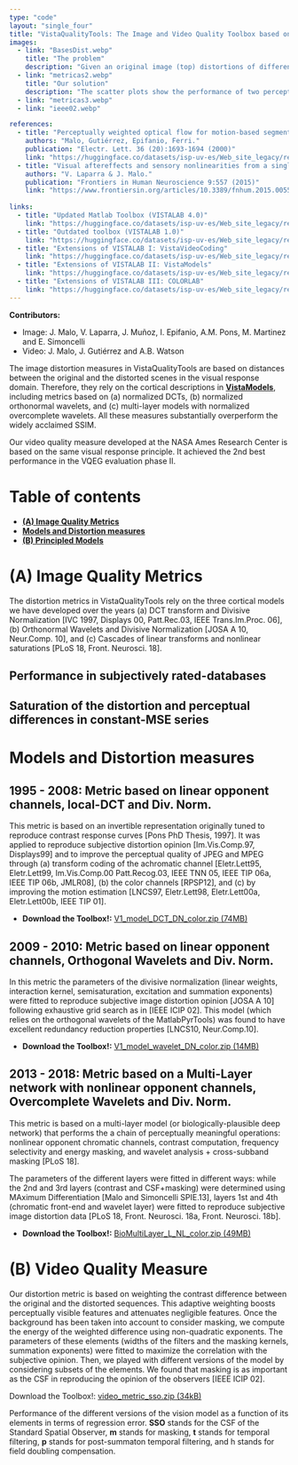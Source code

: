 ```yaml
---
type: "code"
layout: "single_four"
title: "VistaQualityTools: The Image and Video Quality Toolbox based on Vision Models"
images:
  - link: "BasesDist.webp"
    title: "The problem"
    description: "Given an original image (top) distortions of different nature appear to have different perceptual effect (bottom). The challenge is computing a descriptor of distortion which is correlated with the opinion of observers collected in [subjectively rated databases](http://www.ponomarenko.info/tid2013.htm). The complexity of human vision implies that the Euclidean distance (or Mean Squared Error) is not a good proxy for subjective distortion. Nevertheless, the image quality problem goes beyond fitting any flexible model to maximize the correlation with subjective opinion (see [[Front. Neurosci. 2018](https://arxiv.org/abs/1801.09632)])."
  - link: "metricas2.webp"
    title: "Our solution"
    description: "The scatter plots show the performance of two perceptual metrics in reproducing subjective opinion. On the one hand (in red) the widely acclaimed Structural SIMilarity index (SSIM) that received the [EMMY Award of the American TV Industry in 2015](https://youtu.be/e5-LCFGdgMA), and, on the other hand (in blue), our metric based on a cascade of L+NL layers [[PLoS 2018](https://arxiv.org/abs/1711.00526)]."
  - link: "metricas3.webp"
  - link: "ieee02.webp"

references:
  - title: "Perceptually weighted optical flow for motion-based segmentation in MPEG-4 paradigm"
    authors: "Malo, Gutiérrez, Epifanio, Ferri."
    publication: "Electr. Lett. 36 (20):1693-1694 (2000)"
    link: "https://huggingface.co/datasets/isp-uv-es/Web_site_legacy/resolve/main/code/soft_imvideo/ELECT98.PS.gz"
  - title: "Visual aftereffects and sensory nonlinearities from a single statistical framework"
    authors: "V. Laparra & J. Malo."
    publication: "Frontiers in Human Neuroscience 9:557 (2015)"
    link: "https://www.frontiersin.org/articles/10.3389/fnhum.2015.00557/full"
  
links:
  - title: "Updated Matlab Toolbox (VISTALAB 4.0)"
    link: "https://huggingface.co/datasets/isp-uv-es/Web_site_legacy/resolve/main/code/soft_imvideo/vista_toolbox/Vistalab.zip"
  - title: "Outdated toolbox (VISTALAB 1.0)"
    link: "https://huggingface.co/datasets/isp-uv-es/Web_site_legacy/resolve/main/code/soft_imvideo/vista_toolbox/BasicVideoTools_code.zip"
  - title: "Extensions of VISTALAB I: VistaVideoCoding"
    link: "https://huggingface.co/datasets/isp-uv-es/Web_site_legacy/resolve/main/code/soft_imvideo/vista_toolbox/VistaVideoCoding.zip"
  - title: "Extensions of VISTALAB II: VistaModels"
    link: "https://huggingface.co/datasets/isp-uv-es/Web_site_legacy/resolve/main/code/soft_imvideo/vista_toolbox/BioMultiLayer_L_NL_color.zip"
  - title: "Extensions of VISTALAB III: COLORLAB"
    link: "https://huggingface.co/datasets/isp-uv-es/Web_site_legacy/resolve/main/code/soft_imvideo/vista_toolbox/Colorlab.zip"
---
```


  **Contributors:** 
  - Image: J. Malo, V. Laparra, J. Muñoz, I. Epifanio, A.M. Pons, M. Martinez and E. Simoncelli
  - Video: J. Malo, J. Gutiérrez and A.B. Watson

  The image distortion measures in VistaQualityTools are based on distances between the original and the distorted scenes in the visual response domain. Therefore, they rely on the cortical descriptions in [**VistaModels**](./../../../vision_and_color/colorlab/vistamodels), including metrics based on (a) normalized DCTs, (b) normalized orthonormal wavelets, and (c) multi-layer models with normalized overcomplete wavelets. All these measures substantially overperform the widely acclaimed SSIM.
  
  Our video quality measure developed at the NASA Ames Research Center is based on the same visual response principle. It achieved the 2nd best performance in the VQEG evaluation phase II.


  # Table of contents

  - [**(A) Image Quality Metrics**](#a-image-quality-metrics)
  - [**Models and Distortion measures**](#models-and-distortion-measures)
  - [**(B) Principled Models**](#b-principled-models)


  # (A) Image Quality Metrics

  The distortion metrics in VistaQualityTools rely on the three cortical models we have developed over the years (a) DCT transform and Divisive Normalization [IVC 1997, Displays 00, Patt.Rec.03, IEEE Trans.Im.Proc. 06], (b) Orthonormal Wavelets and Divisive Normalization [JOSA A 10, Neur.Comp. 10], and (c) Cascades of linear transforms and nonlinear saturations [PLoS 18, Front. Neurosci. 18].
  
  ## Performance in subjectively rated-databases

  ## Saturation of the distortion and perceptual differences in constant-MSE series

  # Models and Distortion measures

  ## 1995 - 2008: Metric based on linear opponent channels, local-DCT and Div. Norm.

  This metric is based on an invertible representation originally tuned to reproduce contrast response curves [Pons PhD Thesis, 1997]. It was applied to reproduce subjective distortion opinion [Im.Vis.Comp.97, Displays99] and to improve the perceptual quality of JPEG and MPEG through (a) transform coding of the achromatic channel [Eletr.Lett95, Eletr.Lett99, Im.Vis.Comp.00 Patt.Recog.03, IEEE TNN 05, IEEE TIP 06a, IEEE TIP 06b, JMLR08], (b) the color channels [RPSP12], and (c) by improving the motion estimation [LNCS97, Eletr.Lett98, Eletr.Lett00a, Eletr.Lett00b, IEEE TIP 01].

  - **Download the Toolbox!:** [V1_model_DCT_DN_color.zip (74MB)](https://huggingface.co/datasets/isp-uv-es/Web_site_legacy/resolve/main/code/soft_imvideo/vista_toolbox/V1_model_DCT_DN_color.zip)

  ## 2009 - 2010: Metric based on linear opponent channels, Orthogonal Wavelets and Div. Norm.

  In this metric the parameters of the divisive normalization (linear weights, interaction kernel, semisaturation, excitation and summation exponents) were fitted to reproduce subjective image distortion opinion [JOSA A 10] following exhaustive grid search as in [IEEE ICIP 02]. This model (which relies on the orthogonal wavelets of the MatlabPyrTools) was found to have excellent redundancy reduction properties [LNCS10, Neur.Comp.10].

  - **Download the Toolbox!:** [V1_model_wavelet_DN_color.zip (14MB)](https://huggingface.co/datasets/isp-uv-es/Web_site_legacy/resolve/main/code/soft_imvideo/vista_toolbox/V1_model_wavelet_DN_color.zip)

  ## 2013 - 2018: Metric based on a Multi-Layer network with nonlinear opponent channels, Overcomplete Wavelets and Div. Norm.
  This metric is based on a multi-layer model (or biologically-plausible deep network) that performs the a chain of perceptually meaningful operations: nonlinear opponent chromatic channels, contrast computation, frequency selectivity and energy masking, and wavelet analysis + cross-subband masking [PLoS 18].
  
  The parameters of the different layers were fitted in different ways: while the 2nd and 3rd layers (contrast and CSF+masking) were determined using MAximum Differentiation [Malo and Simoncelli SPIE.13], layers 1st and 4th (chromatic front-end and wavelet layer) were fitted to reproduce subjective image distortion data [PLoS 18, Front. Neurosci. 18a, Front. Neurosci. 18b].

  - **Download the Toolbox!:** [BioMultiLayer_L_NL_color.zip (49MB)](https://huggingface.co/datasets/isp-uv-es/Web_site_legacy/resolve/main/code/soft_imvideo/vista_toolbox/BioMultiLayer_L_NL_color.zip)

  # (B) Video Quality Measure

  Our distortion metric is based on weighting the contrast difference between the original and the distorted sequences. This adaptive weighting boosts perceptually visible features and attenuates negligible features. Once the background has been taken into account to consider masking, we compute the energy of the weighted difference using non-quadratic exponents. The parameters of these elements (widths of the filters and the masking kernels, summation exponents) were fitted to maximize the correlation with the subjective opinion. Then, we played with different versions of the model by considering subsets of the elements. We found that masking is as important as the CSF in reproducing the opinion of the observers [IEEE ICIP 02].

  Download the Toolbox!: [video_metric_sso.zip (34kB)](https://huggingface.co/datasets/isp-uv-es/Web_site_legacy/resolve/main/code/soft_imvideo/vista_toolbox/video_metric_sso.zip)

  Performance of the different versions of the vision model as a function of its elements in terms of regression error. **SSO** stands for the CSF of the Standard Spatial Observer, **m** stands for masking, **t** stands for temporal filtering, **p** stands for post-summaton temporal filtering, and h stands for field doubling compensation.